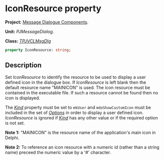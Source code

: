 # IconResource property #

**Project:** [Message Dialogue Components](MessageDialogComponents.md).

**Unit:** _PJMessageDialog_.

**Class:** _[TPJVCLMsgDlg](TPJVCLMsgDlg.md)_

```pascal
property IconResource: string;
```

## Description ##

Set _IconResource_ to identify the resource to be used to display a user defined icon in the dialogue box. If _IconResource_ is left blank then the default resource name "MAINICON" is used. The icon resource must be contained in the executable file. If such a resource cannot be found then no icon is displayed.

The _[Kind](TPJVCLMsgDlgKind.md)_ property must be set to `mkUser` and `mdoShowCustomIcon` must be included in the set of _[Options](TPJVCLMsgDlgOptions.md)_ in order to display a user defined icon. _IconResource_ is ignored if _[Kind](TPJVCLMsgDlgKind.md)_ has any other value or if the required option is not set.

**Note 1:** "MAINICON" is the resource name of the application's main icon in Delphi.

**Note 2:** To reference an icon resource with a numeric id (rather than a string name) preceed the numeric value by a '#' character.